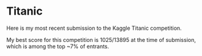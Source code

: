 # Titanic

Here is my most recent submission to the Kaggle Titanic competition.

My best score for this competition is 1025/13895 at the time of submission, which is among the top ~7% of entrants.
